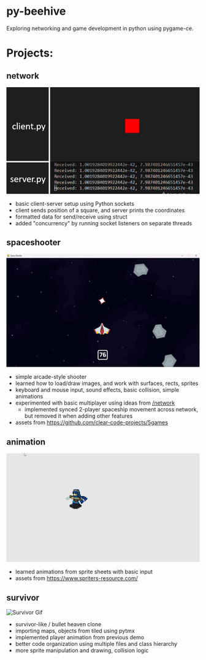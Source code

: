 # py-beehive
Exploring networking and game development in python using pygame-ce. 


# Projects:

## network
![Network Screenshot](readme_images/network.png)
- basic client-server setup using Python sockets
- client sends position of a square, and server prints the coordinates
- formatted data for send/receive using struct
- added "concurrency" by running socket listeners on separate threads

## spaceshooter
![Spaceshooter Screenshot](readme_images/spaceshooter.png)
- simple arcade-style shooter
- learned how to load/draw images, and work with surfaces, rects, sprites
- keyboard and mouse input, sound effects, basic collision, simple animations
- experimented with basic multiplayer using ideas from [/network](#network)
  - implemented synced 2-player spaceship movement across network, but removed it when adding other features 
- assets from https://github.com/clear-code-projects/5games

## animation
![Animation Gif](readme_images/animation.gif)
- learned animations from sprite sheets with basic input
- assets from https://www.spriters-resource.com/

## survivor
![Survivor Gif](readme_images/survivor.gif)
- survivor-like / bullet heaven clone
- importing maps, objects from tiled using pytmx
- implemented player animation from previous demo
- better code organization using multiple files and class hierarchy
- more sprite manipulation and drawing, collision logic